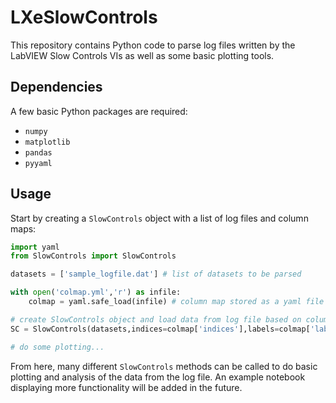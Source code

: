 # LXeSlowControls

This repository contains Python code to parse log files written by the LabVIEW Slow Controls VIs as well as some basic plotting tools.

## Dependencies

A few basic Python packages are required:

* `numpy`
* `matplotlib`
* `pandas`
* `pyyaml`

## Usage

Start by creating a `SlowControls` object with a list of log files and column maps:

```python
import yaml
from SlowControls import SlowControls

datasets = ['sample_logfile.dat'] # list of datasets to be parsed

with open('colmap.yml','r') as infile:
    colmap = yaml.safe_load(infile) # column map stored as a yaml file

# create SlowControls object and load data from log file based on column maps
SC = SlowControls(datasets,indices=colmap['indices'],labels=colmap['labels'])

# do some plotting...
```

From here, many different `SlowControls` methods can be called to do basic plotting and analysis of the data from the log file. An example notebook displaying more functionality will be added in the future.
